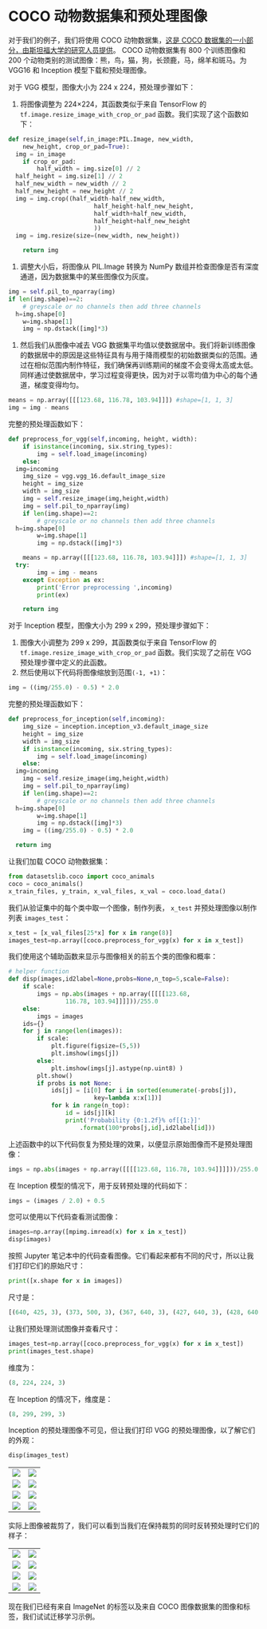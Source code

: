 # COCO 动物数据集和预处理图像

对于我们的例子，我们将使用 COCO 动物数据集，[这是 COCO 数据集的一小部分，由斯坦福大学的研究人员提供](http://cs231n.stanford.edu/coco-animals.zip)。 COCO 动物数据集有 800 个训练图像和 200 个动物类别的测试图像：熊，鸟，猫，狗，长颈鹿，马，绵羊和斑马。为 VGG16 和 Inception 模型下载和预处理图像。

对于 VGG 模型，图像大小为 224 x 224，预处理步骤如下：

1.  将图像调整为 224×224，其函数类似于来自 TensorFlow 的  `tf.image.resize_image_with_crop_or_pad` 函数。我们实现了这个函数如下：

```py
def resize_image(self,in_image:PIL.Image, new_width, 
    new_height, crop_or_pad=True):
  img = in_image
    if crop_or_pad:
        half_width = img.size[0] // 2
  half_height = img.size[1] // 2
  half_new_width = new_width // 2
  half_new_height = new_height // 2
  img = img.crop((half_width-half_new_width,
                        half_height-half_new_height,
                        half_width+half_new_width,
                        half_height+half_new_height
                        ))
  img = img.resize(size=(new_width, new_height))

    return img
```

1.  调整大小后，将图像从 PIL.Image 转换为 NumPy 数组并检查图像是否有深度通道，因为数据集中的某些图像仅为灰度。

```py
img = self.pil_to_nparray(img)
if len(img.shape)==2:   
    # greyscale or no channels then add three channels
  h=img.shape[0]
    w=img.shape[1]
    img = np.dstack([img]*3)
```

1.  然后我们从图像中减去 VGG 数据集平均值以使数据居中。我们将新训练图像的数据居中的原因是这些特征具有与用于降雨模型的初始数据类似的范围。通过在相似范围内制作特征，我们确保再训练期间的梯度不会变得太高或太低。同样通过使数据居中，学习过程变得更快，因为对于以零均值为中心的每个通道，梯度变得均匀。

```py
means = np.array([[[123.68, 116.78, 103.94]]]) #shape=[1, 1, 3]
img = img - means
```

完整的预处理函数如下：

```py
def preprocess_for_vgg(self,incoming, height, width):
    if isinstance(incoming, six.string_types):
        img = self.load_image(incoming)
    else:
  img=incoming
    img_size = vgg.vgg_16.default_image_size
    height = img_size
    width = img_size
    img = self.resize_image(img,height,width)
    img = self.pil_to_nparray(img)
    if len(img.shape)==2:   
        # greyscale or no channels then add three channels
  h=img.shape[0]
        w=img.shape[1]
        img = np.dstack([img]*3)

    means = np.array([[[123.68, 116.78, 103.94]]]) #shape=[1, 1, 3]
  try:
        img = img - means
    except Exception as ex:
        print('Error preprocessing ',incoming)
        print(ex)

    return img
```

对于 Inception 模型，图像大小为 299 x 299，预处理步骤如下：

1.  图像大小调整为 299 x 299，其函数类似于来自 TensorFlow 的  `tf.image.resize_image_with_crop_or_pad` 函数。我们实现了之前在 VGG 预处理步骤中定义的此函数。
2.  然后使用以下代码将图像缩放到范围`(-1, +1)`：

```py
img = ((img/255.0) - 0.5) * 2.0
```

完整的预处理函数如下：

```py
def preprocess_for_inception(self,incoming):
    img_size = inception.inception_v3.default_image_size
    height = img_size
    width = img_size
    if isinstance(incoming, six.string_types):
        img = self.load_image(incoming)
    else:
  img=incoming
    img = self.resize_image(img,height,width)
    img = self.pil_to_nparray(img)
    if len(img.shape)==2:   
        # greyscale or no channels then add three channels
  h=img.shape[0]
        w=img.shape[1]
        img = np.dstack([img]*3)
    img = ((img/255.0) - 0.5) * 2.0

  return img
```

让我们加载 COCO 动物数据集：

```py
from datasetslib.coco import coco_animals
coco = coco_animals()
x_train_files, y_train, x_val_files, x_val = coco.load_data()
```

我们从验证集中的每个类中取一个图像，制作列表，  `x_test` 并预处理图像以制作列表  `images_test`：

```py
x_test = [x_val_files[25*x] for x in range(8)]
images_test=np.array([coco.preprocess_for_vgg(x) for x in x_test])
```

我们使用这个辅助函数来显示与图像相关的前五个类的图像和概率：

```py
# helper function
def disp(images,id2label=None,probs=None,n_top=5,scale=False):
    if scale:
        imgs = np.abs(images + np.array([[[[123.68, 
                116.78, 103.94]]]]))/255.0
    else:
        imgs = images    
    ids={}
    for j in range(len(images)):
        if scale:
            plt.figure(figsize=(5,5))
            plt.imshow(imgs[j])
        else:
            plt.imshow(imgs[j].astype(np.uint8) )
        plt.show()
        if probs is not None:
            ids[j] = [i[0] for i in sorted(enumerate(-probs[j]), 
                        key=lambda x:x[1])]
            for k in range(n_top):
                id = ids[j][k]
                print('Probability {0:1.2f}% of[{1:}]'
                    .format(100*probs[j,id],id2label[id]))
```

上述函数中的以下代码恢复为预处理的效果，以便显示原始图像而不是预处理图像：

```py
imgs = np.abs(images + np.array([[[[123.68, 116.78, 103.94]]]]))/255.0
```

在 Inception 模型的情况下，用于反转预处理的代码如下：

```py
imgs = (images / 2.0) + 0.5
```

您可以使用以下代码查看测试图像：

```py
images=np.array([mpimg.imread(x) for x in x_test])
disp(images)
```

按照 Jupyter 笔记本中的代码查看图像。它们看起来都有不同的尺寸，所以让我们打印它们的原始尺寸：

```py
print([x.shape for x in images])
```

尺寸是：

```py
[(640, 425, 3), (373, 500, 3), (367, 640, 3), (427, 640, 3), (428, 640, 3), (426, 640, 3), (480, 640, 3), (612, 612, 3)]
```

让我们预处理测试图像并查看尺寸：

```py
images_test=np.array([coco.preprocess_for_vgg(x) for x in x_test])
print(images_test.shape)
```

维度为：

```py
(8, 224, 224, 3)
```

在 Inception 的情况下，维度是：

```py
(8, 299, 299, 3)
```

Inception 的预处理图像不可见，但让我们打印 VGG 的预处理图像，以了解它们的外观：

```py
disp(images_test)
```
| | |
| --- | --- |
| ![](img/419ef907-4c6d-48e3-9866-4e675686751d.png) | ![](img/b00bb2da-0abe-4b7e-ab95-bb0891dc33b8.png) |
| ![](img/186294ac-6801-4a58-a6b2-0a657a885c86.png) | ![](img/7cacfcbe-e64f-457e-8e73-9ecd73ebc911.png) |
| ![](img/ed513581-8fb7-41a9-8c8b-fe8d42da81f9.png) | ![](img/c1da5131-f5fc-4a41-adf1-e7b422dfed9b.png) |
| ![](img/1133a0aa-b980-442b-a720-a784fc0159a8.png) | ![](img/74915dae-52c5-47c0-b7a8-c15d0f3a3025.png) |

实际上图像被裁剪了，我们可以看到当我们在保持裁剪的同时反转预处理时它们的样子：

| | |
| --- | --- |
| ![](img/f2e2cb7f-d2ea-4b0b-8aac-2d3024be69f9.png) | ![](img/8973b4f4-f720-4652-8e73-9edae74795de.png) |
| ![](img/4515afb5-3071-41c9-b79e-b338e07d9180.png) | ![](img/27411293-3b22-4ec5-a059-6008187deedc.png) |
| ![](img/8f35127d-a5b8-4cdb-b0fc-cee41f1258d9.png) | ![](img/4d991ffb-06ee-490f-baef-09e1f4f89e37.png) |
| ![](img/03dfe1bf-3bee-458b-82ea-570151197638.png) | ![](img/3945319a-63e2-4586-b686-70da2a58c614.png) |

现在我们已经有来自 ImageNet 的标签以及来自 COCO 图像数据集的图像和标签，我们试试迁移学习示例。